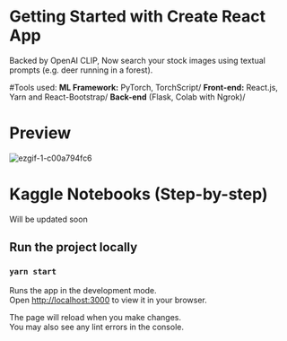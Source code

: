 # Getting Started with Create React App

Backed by OpenAI CLIP, Now search your stock images using textual prompts (e.g. deer running in a forest). 


#Tools used:
**ML Framework:** PyTorch, TorchScript/
**Front-end:** React.js, Yarn and React-Bootstrap/
**Back-end** (Flask, Colab with Ngrok)/

# Preview
![ezgif-1-c00a794fc6](https://user-images.githubusercontent.com/53092553/201485236-03e9ac10-7550-49c2-939c-0c36a5dbed55.gif)

# Kaggle Notebooks (Step-by-step)
Will be updated soon

## Run the project locally
### `yarn start`

Runs the app in the development mode.\
Open [http://localhost:3000](http://localhost:3000) to view it in your browser.

The page will reload when you make changes.\
You may also see any lint errors in the console.

